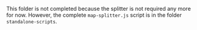 This folder is not completed because the splitter is not required any more for now. However, the complete `map-splitter.js` script is in the folder `standalone-scripts`.

